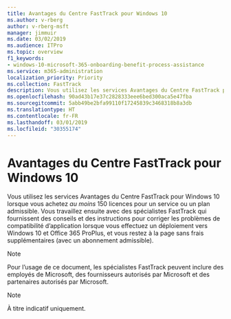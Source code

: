 ```yaml
---
title: Avantages du Centre FastTrack pour Windows 10
ms.author: v-rberg
author: v-rberg-msft
manager: jimmuir
ms.date: 03/02/2019
ms.audience: ITPro
ms.topic: overview
f1_keywords:
- windows-10-microsoft-365-onboarding-benefit-process-assistance
ms.service: m365-administration
localization_priority: Priority
ms.collection: FastTrack
description: Vous utilisez les services Avantages du Centre FastTrack pour Windows 10 lorsque vous achetez *au moins* 150 licences pour un service ou un plan éligible.
ms.openlocfilehash: 90ad43b17e37c2828333eee6bed300aca5e47fba
ms.sourcegitcommit: 5abb49be2bfa99110f17245839c3468318b8a3db
ms.translationtype: HT
ms.contentlocale: fr-FR
ms.lasthandoff: 03/01/2019
ms.locfileid: "30355174"
---
```

# <a name="fasttrack-center-benefit-for-windows-10"></a>Avantages du Centre FastTrack pour Windows 10

Vous utilisez les services Avantages du Centre FastTrack pour Windows 10 lorsque vous achetez *au moins* 150 licences pour un service ou un plan admissible. Vous travaillez ensuite avec des spécialistes FastTrack qui fournissent des conseils et des instructions pour corriger les problèmes de compatibilité d’application lorsque vous effectuez un déploiement vers Windows 10 et Office 365 ProPlus, et vous restez à la page sans frais supplémentaires (avec un abonnement admissible). 
  
> [!NOTE]
> Pour l’usage de ce document, les spécialistes FastTrack peuvent inclure des employés de Microsoft, des fournisseurs autorisés par Microsoft et des partenaires autorisés par Microsoft. 
    
> [!NOTE]
> À titre indicatif uniquement. 
  

  

 